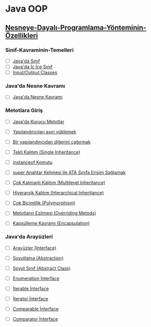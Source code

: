 # Java OOP

## [Nesneye-Dayalı-Programlama-Yönteminin-Özellikleri](oop-yonteminin-ozellikleri/)

### Sinif-Kavraminin-Temelleri
- [ ] [Java'da Sınıf](class/)
- [ ] [Java'da İç İçe Sınıf](ic-ice-siniflar-(nested-classes)/)
- [ ] [Input/Output Classes](input-output-classes/)

### Java'da Nesne Kavramı
- [ ] [Java'da Nesne Kavramı](object/)

### Metotlara Giriş
- [ ] [Java'da Kurucu Metotlar ](constructors/)
- [ ] [Yapılandırıcıları aşırı yüklemek](yapilandiricilari-asiri-yuklemek/)
- [ ] [Bir yapılandırıcıdan diğerini çağırmak](yapilandiricidan-digerini-cagirmak/)
- [ ] [Tekli Kalıtım (Single Inheritance)](single-inheritance/)
- [ ] [instanceof Komutu](instanceof/)
- [ ] [super Anahtar Kelimesi ile ATA Sınıfa Erişim Sağlamak](super()/)
- [ ] [Çok Katmanlı Kalıtım (Multilevel Inheritance)](multilevel-inheritance/)
- [ ] [Hiyerarşik Kalıtım (Hierarchical Inheritance)](/)
- [ ] [Çok Biçimlilik (Polymorphism)](oop-polymorphism/)
- [ ] [Metotların Ezilmesi (Overriding Metods)](overriding-metods/)
- [ ] [Kapsülleme Kavramı (Encapsulation)](oop-encapsulation/)


### Java'da Arayüzleri
- [ ] [Arayüzler (Interface)](interface/)
- [ ] [Soyutlama (Abstraction)](oop-abstraction/)
- [ ] [Soyut Sınıf (Abstract Class)](abstract-class/)
- [ ] [Enumeration İnterface](enumeration-interface/)
- [ ] [İterable İnterface](iterable-interface/)
- [ ] [İterator İnterface](iterator-interface/)
- [ ] [Comparable İnterface](comparable-interface)
- [ ] [Comparator İnterface](comparator-interface/)












